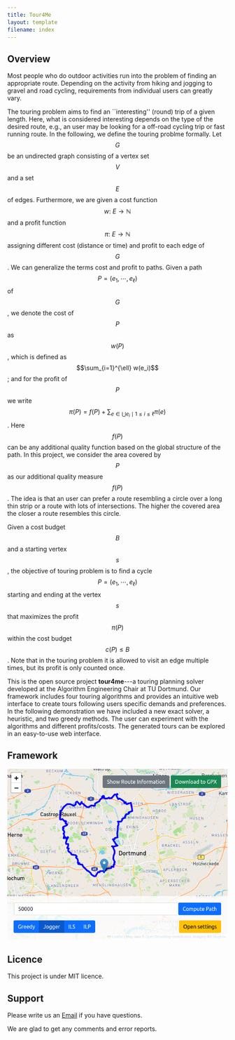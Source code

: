 ```yaml
---
title: Tour4Me
layout: template
filename: index
--- 
```



## Overview
Most people who do outdoor activities run into the problem of finding an appropriate route. 
Depending on the activity from hiking and jogging to gravel and road cycling, requirements from individual users can greatly vary.

The touring problem aims to find an ``interesting'' (round) trip of a given length. Here, what is considered interesting depends on the type of the desired route, e.g., an user may be looking for a off-road cycling trip or fast running route.
In the following, we define the touring problme formally. 
Let $$G$$ be an undirected graph consisting of a vertex set $$V$$ and a set $$E$$ of edges. Furthermore, we are given a cost function $$w{:}\ E \rightarrow \mathbb{N}$$ and a profit function $$\pi{:}\ E \rightarrow \mathbb{N}$$ assigning different cost (distance or time) and profit to each edge of $$G$$.
We can generalize the terms cost and profit to paths. 
Given a path $$P = (e_1, \cdots, e_{\ell})$$ of $$G$$, we denote the cost of $$P$$ as $$w(P)$$, which is defined as $$\sum_{i=1}^{\ell} w(e_i)$$; and for the profit of $$P$$ we write $$\pi(P) = f(P) + \sum_{ e \in \bigcup{e_i \mid 1 \leq i \leq \ell } } \pi(e)$$.
Here $$f(P)$$ can be any additional quality function based on the global structure of the path. 
In this project, we consider the area covered by $$P$$ as our additional quality measure $$f(P)$$. The idea is that an user can prefer a route resembling a circle over a long thin strip or a route with lots of intersections. The higher the covered area the closer a route resembles this circle. 

Given a cost budget $$B$$ and a starting vertex $$s$$, the objective of touring problem is to find a cycle $$P=(e_1, \cdots, e_{\ell})$$ starting and ending at the vertex $$s$$ that maximizes the profit $$\pi(P)$$ within the cost budget $$c(P) \leq B$$. 
Note that in the touring problem it is allowed to visit an edge multiple times, but its profit is only counted once.








This is the open source project **tour4me**---a touring planning solver developed at the Algorithm Engineering Chair at TU Dortmund.
Our framework includes four touring algorithms and provides an intuitive web interface to create tours following users specific demands and preferences. 
In the following demonstration we have included a new exact solver, a heuristic, and two greedy methods. The user can experiment with the algorithms and different profits/costs. The generated tours can be explored in an easy-to-use web interface.
## Framework

[![framework](UIroute.png)](http://tirolit.cs.tu-dortmund.de/)


## Licence

This project is under MIT licence. 


## Support
Please write us an [Email](mailto:mart.hagedoorn@tu-dortmund.de) if you have questions.

We are glad to get any comments and error reports.
